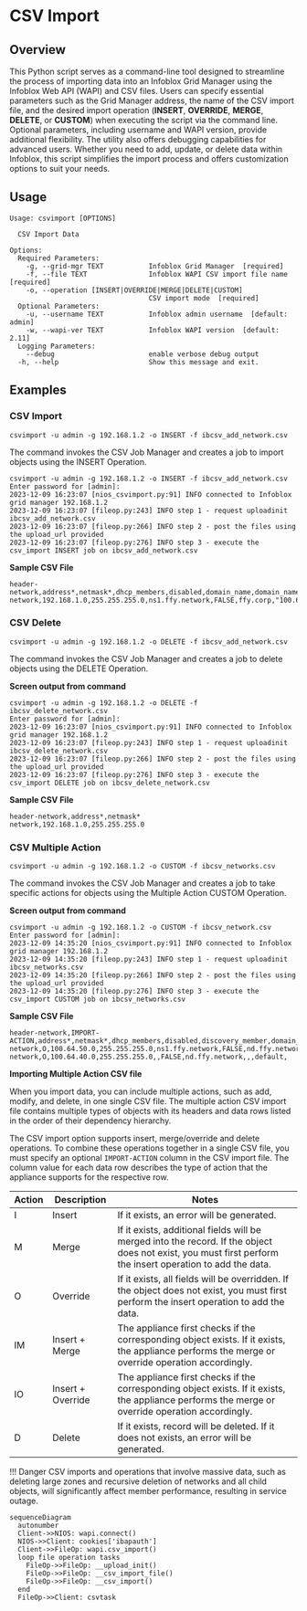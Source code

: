# CSV Import

## Overview

This Python script serves as a command-line tool designed to streamline the process of importing data into an Infoblox
Grid Manager using the Infoblox Web API (WAPI) and CSV files. Users can specify essential parameters such as the Grid
Manager address, the name of the CSV import file, and the desired import operation (**INSERT**, **OVERRIDE**, **MERGE**,
**DELETE**, or **CUSTOM**) when executing the script via the command line. Optional parameters, including username and
WAPI version, provide additional flexibility. The utility also offers debugging capabilities for advanced users. Whether
you need to add, update, or delete data within Infoblox, this script simplifies the import process and offers
customization options to suit your needs.

## Usage

```
Usage: csvimport [OPTIONS]

  CSV Import Data

Options:
  Required Parameters: 
    -g, --grid-mgr TEXT           Infoblox Grid Manager  [required]
    -f, --file TEXT               Infoblox WAPI CSV import file name  [required]
    -o, --operation [INSERT|OVERRIDE|MERGE|DELETE|CUSTOM]
                                  CSV import mode  [required]
  Optional Parameters: 
    -u, --username TEXT           Infoblox admin username  [default: admin]
    -w, --wapi-ver TEXT           Infoblox WAPI version  [default: 2.11]
  Logging Parameters: 
    --debug                       enable verbose debug output
  -h, --help                      Show this message and exit.

```

## Examples

### CSV Import 

```shell
csvimport -u admin -g 192.168.1.2 -o INSERT -f ibcsv_add_network.csv
```

The command invokes the CSV Job Manager and creates a job to import objects using the INSERT Operation.

```text
csvimport -u admin -g 192.168.1.2 -o INSERT -f ibcsv_add_network.csv
Enter password for [admin]: 
2023-12-09 16:23:07 [nios_csvimport.py:91] INFO connected to Infoblox grid manager 192.168.1.2
2023-12-09 16:23:07 [fileop.py:243] INFO step 1 - request uploadinit ibcsv_add_network.csv
2023-12-09 16:23:07 [fileop.py:266] INFO step 2 - post the files using the upload_url provided
2023-12-09 16:23:07 [fileop.py:276] INFO step 3 - execute the csv_import INSERT job on ibcsv_add_network.csv

```

**Sample CSV File**
```text
header-network,address*,netmask*,dhcp_members,disabled,domain_name,domain_name_servers,network_view,routers
network,192.168.1.0,255.255.255.0,ns1.ffy.network,FALSE,ffy.corp,"100.64.50.53,100.64.50.54",default,192.168.1.1
```

### CSV Delete

```shell
csvimport -u admin -g 192.168.1.2 -o DELETE -f ibcsv_add_network.csv
```

The command invokes the CSV Job Manager and creates a job to delete objects using the DELETE Operation.

**Screen output from command**

```text
csvimport -u admin -g 192.168.1.2 -o DELETE -f ibcsv_delete_network.csv
Enter password for [admin]: 
2023-12-09 16:23:07 [nios_csvimport.py:91] INFO connected to Infoblox grid manager 192.168.1.2
2023-12-09 16:23:07 [fileop.py:243] INFO step 1 - request uploadinit ibcsv_delete_network.csv
2023-12-09 16:23:07 [fileop.py:266] INFO step 2 - post the files using the upload_url provided
2023-12-09 16:23:07 [fileop.py:276] INFO step 3 - execute the csv_import DELETE job on ibcsv_delete_network.csv

```

**Sample CSV File**
```text
header-network,address*,netmask*
network,192.168.1.0,255.255.255.0
```

### CSV Multiple Action

```shell
csvimport -u admin -g 192.168.1.2 -o CUSTOM -f ibcsv_networks.csv 
```

The command invokes the CSV Job Manager and creates a job to take specific actions for objects using the Multiple Action CUSTOM Operation.

**Screen output from command**

```text
csvimport -u admin -g 192.168.1.2 -o CUSTOM -f ibcsv_network.csv
Enter password for [admin]: 
2023-12-09 14:35:20 [nios_csvimport.py:91] INFO connected to Infoblox grid manager 192.168.1.2
2023-12-09 14:35:20 [fileop.py:243] INFO step 1 - request uploadinit ibcsv_networks.csv
2023-12-09 14:35:20 [fileop.py:266] INFO step 2 - post the files using the upload_url provided
2023-12-09 14:35:20 [fileop.py:276] INFO step 3 - execute the csv_import CUSTOM job on ibcsv_networks.csv
```

**Sample CSV File**

```text
header-network,IMPORT-ACTION,address*,netmask*,dhcp_members,disabled,discovery_member,domain_name,domain_name_servers,network_view,routers
network,O,100.64.50.0,255.255.255.0,ns1.ffy.network,FALSE,nd.ffy.network,ffy.corp,"100.64.50.53,100.64.50.54",default,100.64.50.1
network,O,100.64.40.0,255.255.255.0,,FALSE,nd.ffy.network,,,default,
```

**Importing Multiple Action CSV file**

When you import data, you can include multiple actions, such as add, modify, and delete, in one single CSV file. The
multiple action CSV import file contains multiple types of objects with its headers and data rows listed in the order of
their dependency hierarchy.

The CSV import option supports insert, merge/override and delete operations. To combine these operations together in a
single CSV file, you must specify an optional `IMPORT-ACTION` column in the CSV import file. The column value for each
data row describes the type of action that the appliance supports for the respective row. 

| Action | Description       | Notes                                                                                                                                                      |
|--------|-------------------|------------------------------------------------------------------------------------------------------------------------------------------------------------|
| I      | Insert            | If it exists, an error will be generated.                                                                                                                  |
| M      | Merge             | If it exists, additional fields will be merged into the record. If the object does not exist, you must first perform the insert operation to add the data. |
| O      | Override          | If it exists, all fields will be overridden. If the object does not exist, you must first perform the insert operation to add the data.                    |
| IM     | Insert + Merge    | The appliance first checks if the corresponding object exists. If it exists, the appliance performs the merge or override operation accordingly.           |
| IO     | Insert + Override | The appliance first checks if the corresponding object exists. If it exists, the appliance performs the merge or override operation accordingly.           |
| D      | Delete            | If it exists, record will be deleted.  If it does not exists, an error will be generated.                                                                  |

!!! Danger
    CSV imports and operations that involve massive data, such as deleting large zones and recursive deletion of
    networks and all child objects, will significantly affect member performance, resulting in service outage.

```mermaid
sequenceDiagram
  autonumber
  Client->>NIOS: wapi.connect()
  NIOS->>Client: cookies['ibapauth']
  Client->>FileOp: wapi.csv_import()
  loop file operation tasks
    FileOp->>FileOp: __upload_init()
    FileOp->>FileOp: __csv_import_file()
    FileOp->>FileOp: __csv_import()
  end
  FileOp->>Client: csvtask
```
